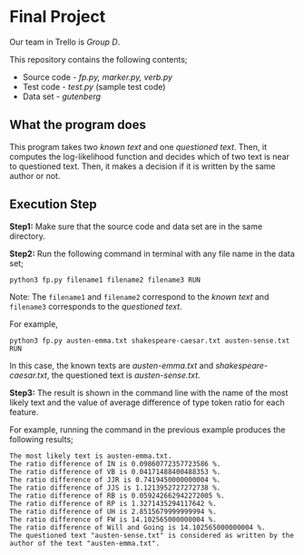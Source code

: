 # Final Project

Our team in Trello is *Group D*.
 
This repository contains the following contents;
 
* Source code - *fp.py, marker.py, verb.py*
* Test code - *test.py* (sample test code)
* Data set - *gutenberg*

## What the program does

This program takes two *known text* and one *questioned text*. Then, it computes the log-likelihood function and decides which of two text is near to questioned text. Then, it makes a decision if it is written by the same author or not.

 
## Execution Step

**Step1:** Make sure that the source code and data set are in the same directory.

**Step2:** Run the following command in terminal with any file name in the data set;
```
python3 fp.py filename1 filename2 filename3 RUN
```

Note: The `filename1` and `filename2` correspond to the *known text* and `filename3` corresponds to the *questioned text*.

For example,
```
python3 fp.py austen-emma.txt shakespeare-caesar.txt austen-sense.txt RUN
```

In this case, the known texts are *austen-emma.txt* and *shakespeare-caesar.txt*, the questioned text is *austen-sense.txt*.

**Step3:** The result is shown in the command line with the name of the most likely text and the value of average difference of type token ratio for each feature.

For example, running the command in the previous example produces the following results;

```
The most likely text is austen-emma.txt.
The ratio difference of IN is 0.09860772357723586 %.
The ratio difference of VB is 0.04171488400488353 %.
The ratio difference of JJR is 0.7419450000000004 %.
The ratio difference of JJS is 1.1213952727272738 %.
The ratio difference of RB is 0.059242662942272005 %.
The ratio difference of RP is 1.3271435294117642 %.
The ratio difference of UH is 2.8515679999999994 %.
The ratio difference of FW is 14.102565000000004 %.
The ratio difference of Will and Going is 14.102565000000004 %.
The questioned text "austen-sense.txt" is considered as written by the author of the text "austen-emma.txt".
```

